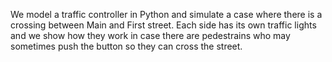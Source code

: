 We model a traffic controller in Python and simulate a case where there is a crossing between Main and First street. 
Each side has its own traffic lights and we show how they work in case there are pedestrains who may sometimes push the button so they can cross the street. 


